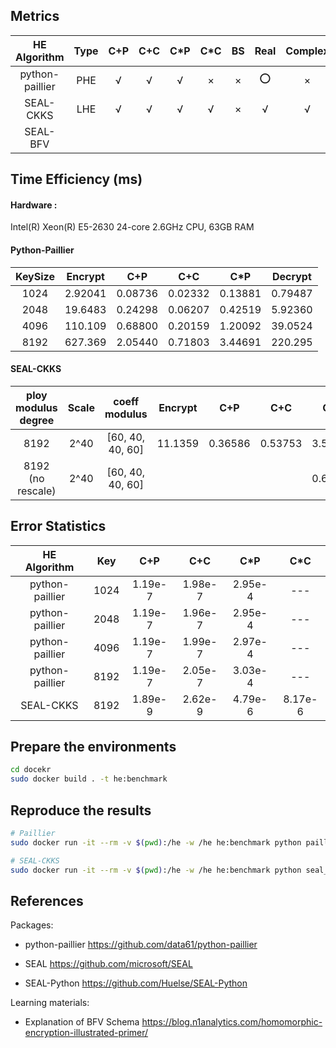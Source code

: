## Metrics

| HE<br />Algorithm | Type | C+P  | C+C  | C*P  | C*C  |  BS  | Real | Complex | GPU  | CPU-Multithread |
| :---------------: | :--: | :--: | :--: | :--: | :--: | :--: | :--: | :-----: | :--: | :-------------: |
|  python-paillier  | PHE  |  √   |  √   |  √   |  ×   |  ×   |  ⭕   |    ×    |  ×   |        ×        |
|     SEAL-CKKS     | LHE  |  √   |  √   |  √   |  √   |  ×   |  √   |    √    |  ×   |        ×        |
|     SEAL-BFV      |      |      |      |      |      |      |      |         |      |                 |

## Time Efficiency (ms)

#### Hardware :

Intel(R) Xeon(R) E5-2630 24-core 2.6GHz CPU, 63GB RAM

#### Python-Paillier

| KeySize | Encrypt |   C+P   |   C+C   |   C*P   | Decrypt |
| :-----: | :-----: | :-----: | :-----: | :-----: | :-----: |
|  1024   | 2.92041 | 0.08736 | 0.02332 | 0.13881 | 0.79487 |
|  2048   | 19.6483 | 0.24298 | 0.06207 | 0.42519 | 5.92360 |
|  4096   | 110.109 | 0.68800 | 0.20159 | 1.20092 | 39.0524 |
|  8192   | 627.369 | 2.05440 | 0.71803 | 3.44691 | 220.295 |

#### SEAL-CKKS

| ploy modulus degree | Scale |  coeff modulus   | Encrypt |   C+P   |   C+C   |   C*P   |   C*C    | Decrypt |
| :-----------------: | :---: | :--------------: | :-----: | :-----: | :-----: | :-----: | :------: | :-----: |
|        8192         | 2^40  | [60, 40, 40, 60] | 11.1359 | 0.36586 | 0.53753 | 3.59743 | 10.14369 | 1.70241 |
|  8192 (no rescale)  | 2^40  | [60, 40, 40, 60] |         |         |         | 0.64937 | 7.22217  | 2.52461 |



## Error Statistics

| HE<br />Algorithm | Key  |   C+P   |   C+C   |   C*P   |   C*C   |
| :---------------: | :--: | :-----: | :-----: | :-----: | :-----: |
|  python-paillier  | 1024 | 1.19e-7 | 1.98e-7 | 2.95e-4 |   ---   |
|  python-paillier  | 2048 | 1.19e-7 | 1.96e-7 | 2.95e-4 |   ---   |
|  python-paillier  | 4096 | 1.19e-7 | 1.99e-7 | 2.97e-4 |   ---   |
|  python-paillier  | 8192 | 1.19e-7 | 2.05e-7 | 3.03e-4 |   ---   |
|     SEAL-CKKS     | 8192 | 1.89e-9 | 2.62e-9 | 4.79e-6 | 8.17e-6 |

## Prepare the environments

```bash
cd docekr
sudo docker build . -t he:benchmark
```

## Reproduce the results

```bash
# Paillier
sudo docker run -it --rm -v $(pwd):/he -w /he he:benchmark python paillier.py

# SEAL-CKKS
sudo docker run -it --rm -v $(pwd):/he -w /he he:benchmark python seal_ckks.py
```

## References

Packages:

- python-paillier https://github.com/data61/python-paillier

- SEAL https://github.com/microsoft/SEAL
- SEAL-Python  https://github.com/Huelse/SEAL-Python

Learning materials:

- Explanation of BFV Schema https://blog.n1analytics.com/homomorphic-encryption-illustrated-primer/

  